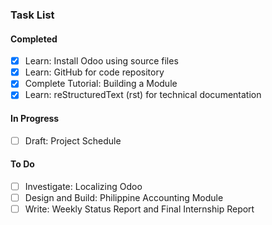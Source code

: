 ### Task List

#### Completed
- [X] Learn: Install Odoo using source files
- [X] Learn: GitHub for code repository
- [X] Complete Tutorial: Building a Module
- [X] Learn: reStructuredText (rst) for technical documentation

#### In Progress
- [ ] Draft: Project Schedule

#### To Do
- [ ] Investigate: Localizing Odoo
- [ ] Design and Build: Philippine Accounting Module
- [ ] Write: Weekly Status Report and Final Internship Report
